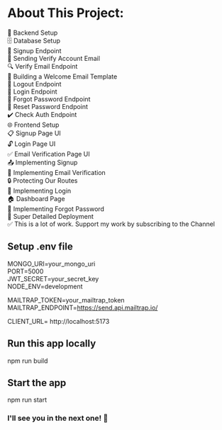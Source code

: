 # About This Project:

🔧 Backend Setup </br>
🗄️ Database Setup </br>
🔐 Signup Endpoint </br>
📧 Sending Verify Account Email </br>
🔍 Verify Email Endpoint </br>
📄 Building a Welcome Email Template </br>
🚪 Logout Endpoint </br>
🔑 Login Endpoint </br>
🔄 Forgot Password Endpoint </br>
🔁 Reset Password Endpoint </br>
✔️ Check Auth Endpoint </br>
🌐 Frontend Setup </br>
📋 Signup Page UI </br>
🔓 Login Page UI </br>
✅ Email Verification Page UI </br>
📤 Implementing Signup </br>
📧 Implementing Email Verification </br>
🔒 Protecting Our Routes </br>
🔑 Implementing Login </br>
🏠 Dashboard Page </br>
🔄 Implementing Forgot Password </br>
🚀 Super Detailed Deployment </br>
✅ This is a lot of work. Support my work by subscribing to the Channel </br>

## Setup .env file

MONGO_URI=your_mongo_uri </br>
PORT=5000 </br>
JWT_SECRET=your_secret_key </br>
NODE_ENV=development </br>

MAILTRAP_TOKEN=your_mailtrap_token </br> 
MAILTRAP_ENDPOINT=https://send.api.mailtrap.io/ </br>

CLIENT_URL= http://localhost:5173 </br>

## Run this app locally
npm run build

## Start the app
npm run start

### I'll see you in the next one! 🚀
